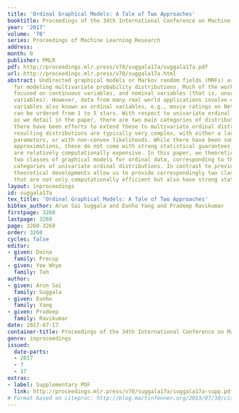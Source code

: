 ```yaml
---
title: 'Ordinal Graphical Models: A Tale of Two Approaches'
booktitle: Proceedings of the 34th International Conference on Machine Learning
year: '2017'
volume: '70'
series: Proceedings of Machine Learning Research
address: 
month: 0
publisher: PMLR
pdf: http://proceedings.mlr.press/v70/suggala17a/suggala17a.pdf
url: http://proceedings.mlr.press/v70/suggala17a.html
abstract: Undirected graphical models or Markov random fields (MRFs) are widely used
  for modeling multivariate probability distributions. Much of the work on MRFs has
  focused on continuous variables, and nominal variables (that is, unordered categorical
  variables). However, data from many real world applications involve ordered categorical
  variables also known as ordinal variables, e.g., movie ratings on Netflix which
  can be ordered from 1 to 5 stars. With respect to univariate ordinal distributions,
  as we detail in the paper, there are two main categories of distributions; while
  there have been efforts to extend these to multivariate ordinal distributions, the
  resulting distributions are typically very complex, with either a large number of
  parameters, or with non-convex likelihoods. While there have been some work on tractable
  approximations, these do not come with strong statistical guarantees, and moreover
  are relatively computationally expensive. In this paper, we theoretically investigate
  two classes of graphical models for ordinal data, corresponding to the two main
  categories of univariate ordinal distributions. In contrast to previous work, our
  theoretical developments allow us to provide correspondingly two classes of estimators
  that are not only computationally efficient but also have strong statistical guarantees.
layout: inproceedings
id: suggala17a
tex_title: 'Ordinal Graphical Models: A Tale of Two Approaches'
bibtex_author: Arun Sai Suggala and Eunho Yang and Pradeep Ravikumar
firstpage: 3260
lastpage: 3269
page: 3260-3269
order: 3260
cycles: false
editor:
- given: Doina
  family: Precup
- given: Yee Whye
  family: Teh
author:
- given: Arun Sai
  family: Suggala
- given: Eunho
  family: Yang
- given: Pradeep
  family: Ravikumar
date: 2017-07-17
container-title: Proceedings of the 34th International Conference on Machine Learning
genre: inproceedings
issued:
  date-parts:
  - 2017
  - 7
  - 17
extras:
- label: Supplementary PDF
  link: http://proceedings.mlr.press/v70/suggala17a/suggala17a-supp.pdf
# Format based on citeproc: http://blog.martinfenner.org/2013/07/30/citeproc-yaml-for-bibliographies/
---
```

